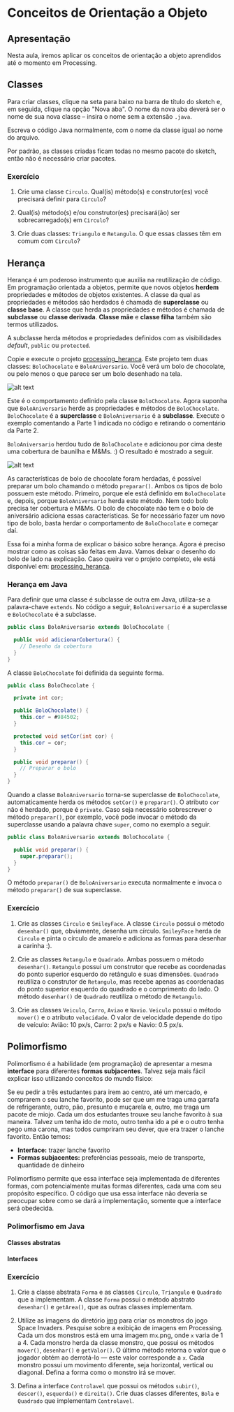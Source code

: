 # Conceitos de Orientação a Objeto

## Apresentação

Nesta aula, iremos aplicar os conceitos de orientação a objeto aprendidos até o momento em Processing.

## Classes

Para criar classes, clique na seta para baixo na barra de título do sketch e, em seguida, clique na opção "Nova aba". O nome da nova aba deverá ser o nome de sua nova classe – insira o nome sem a extensão `.java`.

Escreva o código Java normalmente, com o nome da classe igual ao nome do arquivo.

Por padrão, as classes criadas ficam todas no mesmo pacote do sketch, então não é necessário criar pacotes.

### Exercício

1. Crie uma classe `Circulo`. Qual(is) método(s) e construtor(es) você precisará definir para `Circulo`?

2. Qual(is) método(s) e/ou construtor(es) precisará(ão) ser sobrecarregado(s) em `Circulo`?

3. Crie duas classes: `Triangulo` e `Retangulo`. O que essas classes têm em comum com `Circulo`?

## Herança

Herança é um poderoso instrumento que auxilia na reutilização de código. Em programação orientada a objetos, permite que novos objetos **herdem** propriedades e métodos de objetos existentes. A classe da qual as propriedades e métodos são herdados é chamada de **superclasse** ou **classe base**. A classe que herda as propriedades e métodos é chamada de **subclasse** ou **classe derivada**. **Classe mãe** e **classe filha** também são termos utilizados.

A subclasse herda métodos e propriedades definidos com as visibilidades *default*, `public` ou `protected`.

Copie e execute o projeto [processing_heranca](https://github.com/antoniojnr/oop/tree/master/projetos/processing_heranca). Este projeto tem duas classes: `BoloChocolate` e `BoloAniversario`. Você verá um bolo de chocolate, ou pelo menos o que parece ser um bolo desenhado na tela.

![alt text](https://github.com/antoniojnr/oop/blob/master/aulas/bolo.png "Sketch")

Este é o comportamento definido pela classe `BoloChocolate`. Agora suponha que `BoloAniversario` herde as propriedades e métodos de `BoloChocolate`. `BoloChocolate` é a **superclasse** e `BoloAniversario` é a **subclasse**. Execute o exemplo comentando a Parte 1 indicada no código e retirando o comentário da Parte 2.

`BoloAniversario` herdou tudo de `BoloChocolate` e adicionou por cima deste uma cobertura de baunilha e M&Ms. :) O resultado é mostrado a seguir.

![alt text](https://github.com/antoniojnr/oop/blob/master/aulas/bolo-aniversario.png "Sketch")

As características de bolo de chocolate foram herdadas, é possível preparar um bolo chamando o método `preparar()`. Ambos os tipos de bolo possuem este método. Primeiro, porque ele está definido em `BoloChocolate` e, depois, porque `BoloAniversario` herda este método. Nem todo bolo precisa ter cobertura e M&Ms. O bolo de chocolate não tem e o bolo de aniversário adiciona essas características. Se for necessário fazer um novo tipo de bolo, basta herdar o comportamento de `BoloChocolate` e começar daí.

Essa foi a minha forma de explicar o básico sobre herança. Agora é preciso mostrar como as coisas são feitas em Java. Vamos deixar o desenho do bolo de lado na explicação. Caso queira ver o projeto completo, ele está disponível em: [processing_heranca](https://github.com/antoniojnr/oop/tree/master/projetos/processing_heranca).

### Herança em Java

Para definir que uma classe é subclasse de outra em Java, utiliza-se a palavra-chave `extends`. No código a seguir, `BoloAniversario` é a superclasse e `BoloChocolate` é a subclasse.

```java
public class BoloAniversario extends BoloChocolate {

  public void adicionarCobertura() {
    // Desenho da cobertura
  }
}
```

A classe `BoloChocolate` foi definida da seguinte forma.

```java
public class BoloChocolate {

  private int cor;

  public BoloChocolate() {
    this.cor = #984502;
  }

  protected void setCor(int cor) {
    this.cor = cor;
  }

  public void preparar() {
    // Preparar o bolo
  }
}
```

Quando a classe `BoloAniversario` torna-se superclasse de `BoloChocolate`, automaticamente herda os métodos `setCor()` e `preparar()`. O atributo `cor` não é herdado, porque é `private`. Caso seja necessário sobrescrever o método `preparar()`, por exemplo, você pode invocar o método da superclasse usando a palavra chave `super`, como no exemplo a seguir.

```java
public class BoloAniversario extends BoloChocolate {

  public void preparar() {
    super.preparar();
  }
}
```

O método `preparar()` de `BoloAniversario` executa normalmente e invoca o método `preparar()` de sua superclasse.

### Exercício

1. Crie as classes `Circulo` e `SmileyFace`. A classe `Circulo` possui o método `desenhar()` que, obviamente, desenha um círculo. `SmileyFace` herda de `Circulo` e pinta o círculo de amarelo e adiciona as formas para desenhar a carinha :).

2. Crie as classes `Retangulo` e `Quadrado`. Ambas possuem o método `desenhar()`. `Retangulo` possui um construtor que recebe as coordenadas do ponto superior esquerdo do retângulo e suas dimensões. `Quadrado` reutiliza o construtor de `Retangulo`, mas recebe apenas as coordenadas do ponto superior esquerdo do quadrado e o comprimento do lado. O método `desenhar()` de `Quadrado` reutiliza o método de `Retangulo`.

3. Crie as classes `Veiculo`, `Carro`, `Aviao` e `Navio`. `Veiculo` possui o método `mover()` e o atributo `velocidade`. O valor de velocidade depende do tipo de veículo: Avião: 10 px/s, Carro: 2 px/s e Navio: 0.5 px/s.

## Polimorfismo

Polimorfismo é a habilidade (em programação) de apresentar a mesma **interface** para diferentes **formas subjacentes**. Talvez seja mais fácil explicar isso utilizando conceitos do mundo físico:

Se eu pedir a três estudantes para irem ao centro, até um mercado, e comprarem o seu lanche favorito, pode ser que um me traga uma garrafa de refrigerante, outro, pão, presunto e muçarela e, outro, me traga um pacote de miojo. Cada um dos estudantes trouxe seu lanche favorito à sua maneira. Talvez um tenha ido de moto, outro tenha ido a pé e o outro tenha pego uma carona, mas todos cumpriram seu dever, que era trazer o lanche favorito. Então temos:

* **Interface:** trazer lanche favorito
* **Formas subjacentes:** preferências pessoais, meio de transporte, quantidade de dinheiro

Polimorfismo permite que essa interface seja implementada de diferentes formas, com potencialmente muitas formas diferentes, cada uma com seu propósito específico. O código que usa essa interface não deveria se preocupar sobre como se dará a implementação, somente que a interface será obedecida.

### Polimorfismo em Java

#### Classes abstratas

#### Interfaces

### Exercício

1. Crie a classe abstrata `Forma` e as classes `Circulo`, `Triangulo` e `Quadrado` que a implementam. A classe `Forma` possui o método abstrato `desenhar()` e `getArea()`, que as outras classes implementam.

2. Utilize as imagens do diretório [img](https://github.com/antoniojnr/oop/tree/master/projetos/img) para criar os monstros do jogo Space Invaders. Pesquise sobre a exibição de imagens em Processing. Cada um dos monstros está em uma imagem m`x`.png, onde `x` varia de 1 a 4. Cada monstro herda da classe monstro, que possui os métodos `mover()`, `desenhar()` e `getValor()`. O último método retorna o valor que o jogador obtém ao derrotá-lo — este valor corresponde a `x`. Cada monstro possui um movimento diferente, seja horizontal, vertical ou diagonal. Defina a forma como o monstro irá se mover.

3. Defina a interface `Controlavel` que possui os métodos `subir()`, `descer()`, `esquerda()` e `direita()`. Crie duas classes diferentes, `Bola` e `Quadrado` que implementam `Controlavel`.
